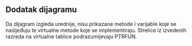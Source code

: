 ## Dodatak dijagramu

Da dijagram izgleda urednije, nisu prikazane metode i varijable koje se nasljeđuju te virtualne metode koje se implementiraju. Strelice iz izvedenih razreda na virtualne tablice podrazumijevaju PTRFUN.